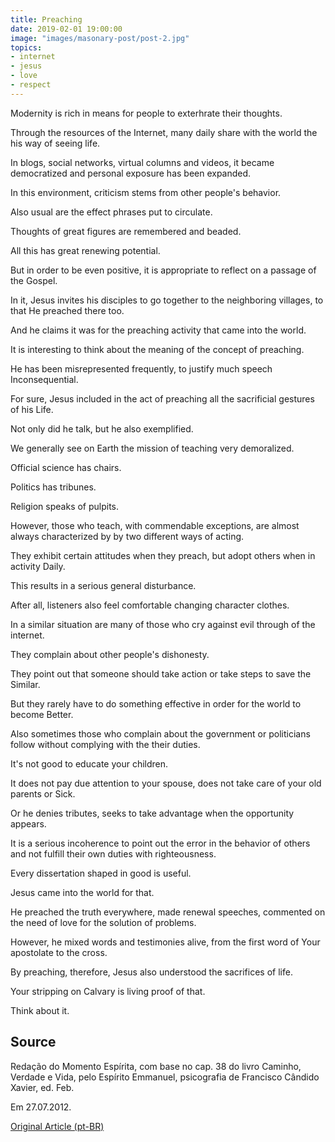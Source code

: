 ```yaml
---
title: Preaching
date: 2019-02-01 19:00:00
image: "images/masonary-post/post-2.jpg"
topics: 
- internet
- jesus
- love
- respect
---
```


Modernity is rich in means for people to exterhrate their thoughts.

Through the resources of the Internet, many daily share with the world the
his way of seeing life.

In blogs, social networks, virtual columns and videos, it became democratized and
personal exposure has been expanded.

In this environment, criticism stems from other people's behavior.

Also usual are the effect phrases put to circulate.

Thoughts of great figures are remembered and beaded.

All this has great renewing potential.

But in order to be even positive, it is appropriate to reflect on a passage of the
Gospel.

In it, Jesus invites his disciples to go together to the neighboring villages, to
that He preached there too.

And he claims it was for the preaching activity that came into the world.

It is interesting to think about the meaning of the concept of preaching.

He has been misrepresented frequently, to justify much speech
Inconsequential.

For sure, Jesus included in the act of preaching all the sacrificial gestures of his
Life.

Not only did he talk, but he also exemplified.

We generally see on Earth the mission of teaching very demoralized.

Official science has chairs.

Politics has tribunes.

Religion speaks of pulpits.

However, those who teach, with commendable exceptions, are almost always characterized by
by two different ways of acting.

They exhibit certain attitudes when they preach, but adopt others when in activity
Daily.

This results in a serious general disturbance.

After all, listeners also feel comfortable changing character clothes.

In a similar situation are many of those who cry against evil through
of the internet.

They complain about other people's dishonesty.

They point out that someone should take action or take steps to save the
Similar.

But they rarely have to do something effective in order for the world to become
Better.

Also sometimes those who complain about the government or politicians follow without complying with the
their duties.

It's not good to educate your children.

It does not pay due attention to your spouse, does not take care of your old parents or
Sick.

Or he denies tributes, seeks to take advantage when the opportunity appears.

It is a serious incoherence to point out the error in the behavior of others and not
fulfill their own duties with righteousness.

Every dissertation shaped in good is useful.

Jesus came into the world for that.

He preached the truth everywhere, made renewal speeches, commented on the
need of love for the solution of problems.

However, he mixed words and testimonies alive, from the first word of
Your apostolate to the cross.

By preaching, therefore, Jesus also understood the sacrifices of life.

Your stripping on Calvary is living proof of that.

Think about it.



## Source
Redação do Momento Espírita, com base no cap. 38 do
livro Caminho, Verdade e Vida, pelo Espírito Emmanuel,
psicografia de Francisco Cândido Xavier, ed. Feb.

Em 27.07.2012.


[Original Article (pt-BR)](http://www.momento.com.br/pt/ler_texto.php?id=3518)
